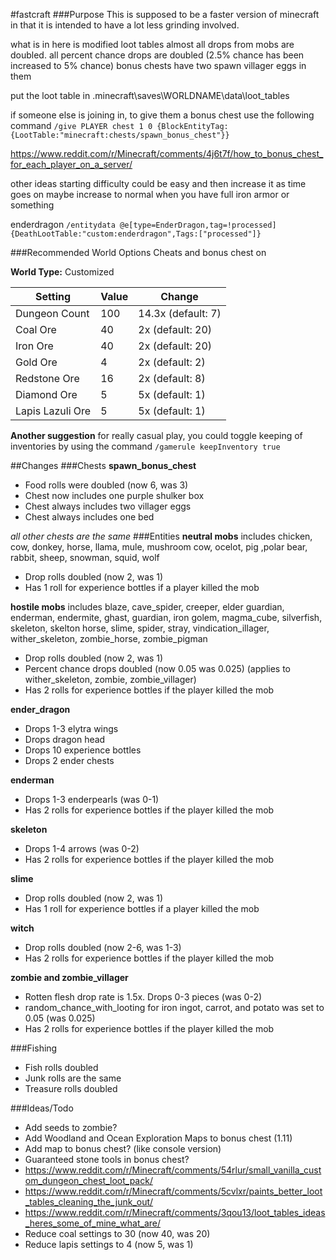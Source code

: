 #fastcraft
###Purpose
This is supposed to be a faster version of minecraft in that it is intended to have a lot less grinding involved.

what is in here is modified loot tables
almost all drops from mobs are doubled. all percent chance drops are doubled (2.5% chance has been increased to 5% chance)
bonus chests have two spawn villager eggs in them

put the loot table in \.minecraft\saves\WORLDNAME\data\loot_tables

if someone else is joining in, to give them a bonus chest use the following command
`/give PLAYER chest 1 0 {BlockEntityTag:{LootTable:"minecraft:chests/spawn_bonus_chest"}}`

https://www.reddit.com/r/Minecraft/comments/4j6t7f/how_to_bonus_chest_for_each_player_on_a_server/

other ideas
starting difficulty could be easy and then increase it as time goes on
maybe increase to normal when you have full iron armor or something


enderdragon
`/entitydata @e[type=EnderDragon,tag=!processed] {DeathLootTable:"custom:enderdragon",Tags:["processed"]}`

###Recommended World Options
Cheats and bonus chest on

**World Type:** Customized

Setting | Value | Change
--- | --- | ---
Dungeon Count | 100 | 14.3x (default: 7)
Coal Ore | 40 | 2x (default: 20)
Iron Ore | 40 | 2x (default: 20)
Gold Ore | 4 | 2x (default: 2)
Redstone Ore | 16 | 2x (default: 8)
Diamond Ore | 5 | 5x (default: 1)
Lapis Lazuli Ore | 5 | 5x (default: 1)

**Another suggestion** for really casual play, you could toggle keeping of inventories by using the command `/gamerule keepInventory true`

##Changes
###Chests
**spawn_bonus_chest**
- Food rolls were doubled (now 6, was 3)
- Chest now includes one purple shulker box
- Chest always includes two villager eggs
- Chest always includes one bed

*all other chests are the same*
###Entities
**neutral mobs** includes chicken, cow, donkey, horse, llama, mule, mushroom cow, ocelot, pig ,polar bear, rabbit, sheep, snowman, squid, wolf
- Drop rolls doubled (now 2, was 1)
- Has 1 roll for experience bottles if a player killed the mob

**hostile mobs** includes blaze, cave_spider, creeper, elder guardian, enderman, endermite, ghast, guardian, iron golem, magma_cube, silverfish, skeleton, skelton horse, slime, spider, stray, vindication_illager, wither_skeleton, zombie_horse, zombie_pigman
- Drop rolls doubled (now 2, was 1)
- Percent chance drops doubled (now 0.05 was 0.025) (applies to wither_skeleton, zombie, zombie_villager)
- Has 2 rolls for experience bottles if the player killed the mob

**ender_dragon**
- Drops 1-3 elytra wings
- Drops dragon head
- Drops 10 experience bottles
- Drops 2 ender chests

**enderman**
- Drops 1-3 enderpearls (was 0-1)
- Has 2 rolls for experience bottles if the player killed the mob

**skeleton**
- Drops 1-4 arrows (was 0-2)
- Has 2 rolls for experience bottles if the player killed the mob

**slime**
- Drop rolls doubled (now 2, was 1)
- Has 1 roll for experience bottles if a player killed the mob

**witch**
- Drop rolls doubled (now 2-6, was 1-3)
- Has 2 rolls for experience bottles if the player killed the mob

**zombie and zombie_villager**
- Rotten flesh drop rate is 1.5x. Drops 0-3 pieces (was 0-2)
- random_chance_with_looting for iron ingot, carrot, and potato was set to 0.05 (was 0.025)
- Has 2 rolls for experience bottles if the player killed the mob

###Fishing
- Fish rolls doubled
- Junk rolls are the same
- Treasure rolls doubled

###Ideas/Todo
- Add seeds to zombie?
- Add Woodland and Ocean Exploration Maps to bonus chest (1.11)
- Add map to bonus chest? (like console version)
- Guaranteed stone tools in bonus chest?
- https://www.reddit.com/r/Minecraft/comments/54rlur/small_vanilla_custom_dungeon_chest_loot_pack/
- https://www.reddit.com/r/Minecraft/comments/5cvlxr/paints_better_loot_tables_cleaning_the_junk_out/
- https://www.reddit.com/r/Minecraft/comments/3qou13/loot_tables_ideas_heres_some_of_mine_what_are/
- Reduce coal settings to 30 (now 40, was 20)
- Reduce lapis settings to 4 (now 5, was 1)
